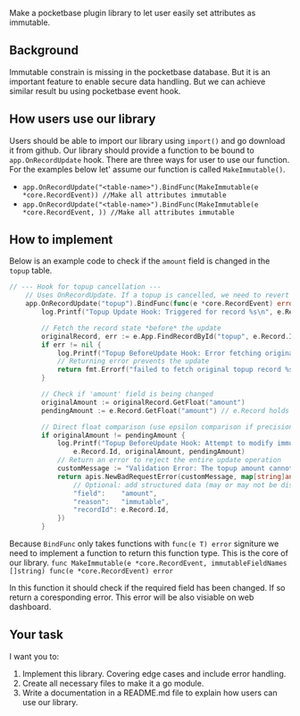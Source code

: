 Make a pocketbase plugin library to let user easily set attributes as immutable. 

## Background
Immutable constrain is missing in the pocketbase database. But it is an important feature to enable secure data handling. But we can achieve similar result bu using pocketbase event hook.

## How users use our library
Users should be able to import our library using `import()` and go download it from github.
Our library should provide a function to be bound to `app.OnRecordUpdate` hook. There are three ways for user to use our function. For the examples below let' assume our function is called `MakeImmutable()`.

- `app.OnRecordUpdate("<table-name>").BindFunc(MakeImmutable(e *core.RecordEvent)) //Make all attributes immutable`
- `app.OnRecordUpdate("<table-name>").BindFunc(MakeImmutable(e *core.RecordEvent, )) //Make all attributes immutable`

## How to implement

Below is an example code to check if the `amount` field is changed in the `topup` table. 
```go
// --- Hook for topup cancellation ---
	// Uses OnRecordUpdate. If a topup is cancelled, we need to revert the balance.
	app.OnRecordUpdate("topup").BindFunc(func(e *core.RecordEvent) error {
		log.Printf("Topup Update Hook: Triggered for record %s\n", e.Record.Id)

		// Fetch the record state *before* the update
		originalRecord, err := e.App.FindRecordById("topup", e.Record.Id) // Changed collection to "topup"
		if err != nil {
			log.Printf("Topup BeforeUpdate Hook: Error fetching original record %s: %v\n", e.Record.Id, err) // Changed "purchase" to "topup"
			// Returning error prevents the update
			return fmt.Errorf("failed to fetch original topup record %s: %w", e.Record.Id, err) // Changed "purchase" to "topup"
		}

		// Check if 'amount' field is being changed
		originalAmount := originalRecord.GetFloat("amount")
		pendingAmount := e.Record.GetFloat("amount") // e.Record holds incoming data merged with original before validation/save

		// Direct float comparison (use epsilon comparison if precision issues arise)
		if originalAmount != pendingAmount {
			log.Printf("Topup BeforeUpdate Hook: Attempt to modify immutable 'amount' field on record %s (Original: %.2f, Attempted: %.2f). Rejecting update.\n", // Changed "Purchase" to "Topup"
				e.Record.Id, originalAmount, pendingAmount)
			// Return an error to reject the entire update operation
			customMessage := "Validation Error: The topup amount cannot be changed after the record is created."
			return apis.NewBadRequestError(customMessage, map[string]any{
				// Optional: add structured data (may or may not be displayed in UI, but useful for API clients)
				"field":    "amount",
				"reason":   "immutable",
				"recordId": e.Record.Id,
			})
		}
```

Because `BindFunc` only takes functions with `func(e T) error` signiture we need to implement a function to return this function type. This is the core of our library.
`func MakeImmutable(e *core.RecordEvent, immutableFieldNames []string) func(e *core.RecordEvent) error`

In this function it should check if the required field has been changed. If so return a coresponding error. This error will be also visiable on web dashboard.


## Your task
I want you to:
1. Implement this library. Covering edge cases and include error handling.
2. Create all necessary files to make it a go module.
3. Write a documentation in a README.md file to explain how users can use our library.
